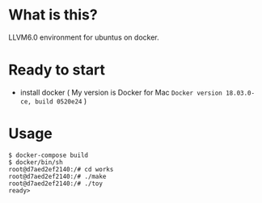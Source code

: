 # What is this?
LLVM6.0 environment for ubuntus on docker.

# Ready to start
- install docker ( My version is Docker for Mac `Docker version 18.03.0-ce, build 0520e24` )

# Usage

```
$ docker-compose build
$ docker/bin/sh
root@d7aed2ef2140:/# cd works
root@d7aed2ef2140:/# ./make
root@d7aed2ef2140:/# ./toy
ready> 
```

